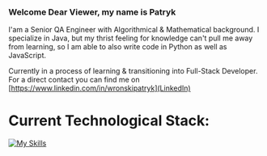 ### Welcome Dear Viewer, my name is Patryk
I'am a Senior QA Engineer with Algorithmical & Mathematical background. I specialize in Java, but my thrist feeling for knowledge can't pull me away from learning, so I am able to also write code in Python as well as JavaScript.  
  
Currently in a process of learning & transitioning into Full-Stack Developer. For a direct contact you can find me on [https://www.linkedin.com/in/wronskipatryk](LinkedIn)

# Current Technological Stack:
[![My Skills](https://skillicons.dev/icons?i=java,idea,gradle,selenium,azure,jenkins,postman&theme=light)](https://skillicons.dev)


<!--
**wronskipatryk/wronskipatryk** is a ✨ _special_ ✨ repository because its `README.md` (this file) appears on your GitHub profile.

Here are some ideas to get you started:

- 🔭 I’m currently working on ...
- 🌱 I’m currently learning ...
- 👯 I’m looking to collaborate on ...
- 🤔 I’m looking for help with ...
- 💬 Ask me about ...
- 📫 How to reach me: ...
- 😄 Pronouns: ...
- ⚡ Fun fact: ...
-->
